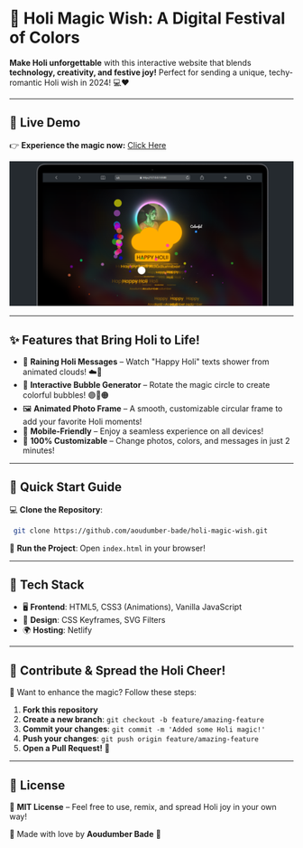 # 🎨 Holi Magic Wish: A Digital Festival of Colors

**Make Holi unforgettable** with this interactive website that blends **technology, creativity, and festive joy!** Perfect for sending a unique, techy-romantic Holi wish in 2024! 💻❤️

---

## 🌟 Live Demo
👉 **Experience the magic now:** [Click Here](https://holi-magic-wish.netlify.app)

![Demo GIF](./img/output.png)

---

## ✨ Features that Bring Holi to Life!

- 🎊 **Raining Holi Messages** – Watch "Happy Holi" texts shower from animated clouds! ☁️🌈  
- 🫧 **Interactive Bubble Generator** – Rotate the magic circle to create colorful bubbles! 🟣🔵🟠  
- 🖼️ **Animated Photo Frame** – A smooth, customizable circular frame to add your favorite Holi moments!  
- 📱 **Mobile-Friendly** – Enjoy a seamless experience on all devices!  
- 🎨 **100% Customizable** – Change photos, colors, and messages in just 2 minutes!

---

## 🚀 Quick Start Guide

💻 **Clone the Repository**:
```bash
 git clone https://github.com/aoudumber-bade/holi-magic-wish.git
```
📂 **Run the Project**: Open `index.html` in your browser!

---

## 🔧 Tech Stack

- 🖥️ **Frontend**: HTML5, CSS3 (Animations), Vanilla JavaScript  
- 🎨 **Design**: CSS Keyframes, SVG Filters  
- 🌍 **Hosting**: Netlify

---

## 🤝 Contribute & Spread the Holi Cheer!

🌟 Want to enhance the magic? Follow these steps:
1. **Fork this repository**
2. **Create a new branch**: `git checkout -b feature/amazing-feature`
3. **Commit your changes**: `git commit -m 'Added some Holi magic!'`
4. **Push your changes**: `git push origin feature/amazing-feature`
5. **Open a Pull Request!** 🚀

---

## 📜 License

📝 **MIT License** – Feel free to use, remix, and spread Holi joy in your own way!

💖 Made with love by **Aoudumber Bade** 💖

